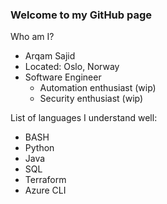 ### Welcome to my GitHub page

Who am I?
- Arqam Sajid
- Located: Oslo, Norway
- Software Engineer
    - Automation enthusiast (wip)
    - Security enthusiast (wip)

List of languages I understand well:
- BASH
- Python
- Java
- SQL
- Terraform
- Azure CLI